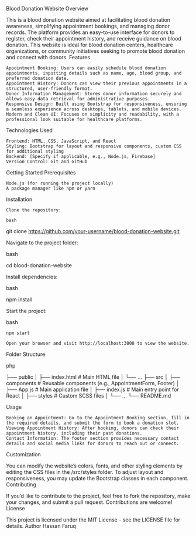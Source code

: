 Blood Donation Website
Overview

This is a blood donation website aimed at facilitating blood donation awareness, simplifying appointment bookings, and managing donor records. The platform provides an easy-to-use interface for donors to register, check their appointment history, and receive guidance on blood donation. This website is ideal for blood donation centers, healthcare organizations, or community initiatives seeking to promote blood donation and connect with donors.
Features

    Appointment Booking: Users can easily schedule blood donation appointments, inputting details such as name, age, blood group, and preferred donation date.
    Appointment History: Donors can view their previous appointments in a structured, user-friendly format.
    Donor Information Management: Stores donor information securely and allows easy data retrieval for administrative purposes.
    Responsive Design: Built using Bootstrap for responsiveness, ensuring a seamless experience across desktops, tablets, and mobile devices.
    Modern and Clean UI: Focuses on simplicity and readability, with a professional look suitable for healthcare platforms.

Technologies Used

    Frontend: HTML, CSS, JavaScript, and React
    Styling: Bootstrap for layout and responsive components, custom CSS for additional styling
    Backend: [Specify if applicable, e.g., Node.js, Firebase]
    Version Control: Git and GitHub

Getting Started
Prerequisites

    Node.js (for running the project locally)
    A package manager like npm or yarn

Installation

    Clone the repository:

    bash

git clone https://github.com/your-username/blood-donation-website.git

Navigate to the project folder:

bash

cd blood-donation-website

Install dependencies:

bash

npm install

Start the project:

bash

    npm start

    Open your browser and visit http://localhost:3000 to view the website.

Folder Structure

php

├── public
│   ├── index.html          # Main HTML file
│   └── ...
├── src
│   ├── components          # Reusable components (e.g., AppointmentForm, Footer)
│   ├── App.js              # Main application file
│   ├── index.js            # Main entry point for React
│   ├── styles              # Custom SCSS files
│   └── ...
└── README.md

Usage

    Booking an Appointment: Go to the Appointment Booking section, fill in the required details, and submit the form to book a donation slot.
    Viewing Appointment History: After booking, donors can check their appointment history, including their past donations.
    Contact Information: The footer section provides necessary contact details and social media links for donors to reach out or connect.

Customization

You can modify the website’s colors, fonts, and other styling elements by editing the CSS files in the /src/styles folder. To adjust layout and responsiveness, you may update the Bootstrap classes in each component.
Contributing

If you’d like to contribute to the project, feel free to fork the repository, make your changes, and submit a pull request. Contributions are welcome!
License

This project is licensed under the MIT License - see the LICENSE file for details.
Author Hassan Faruq